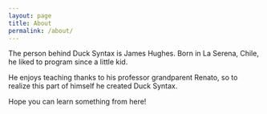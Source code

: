 ```yaml
---
layout: page
title: About
permalink: /about/
---
```


The person behind Duck Syntax is James Hughes. 
Born in La Serena, Chile, he liked to program since a little kid. 

He enjoys teaching thanks to his professor grandparent Renato, so to realize this part of himself he created Duck Syntax. 

Hope you can learn something from here!
